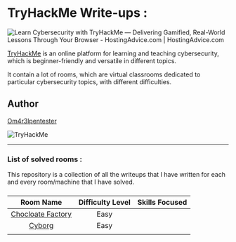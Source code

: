 # TryHackMe Write-ups :
![Learn Cybersecurity with TryHackMe — Delivering Gamified, Real-World  Lessons Through Your Browser - HostingAdvice.com | HostingAdvice.com](https://www.hostingadvice.com/wp-content/uploads/2020/07/HA-TryHackMe.jpg)

[TryHackMe](https://tryhackme.com/) is an online platform for learning and teaching cybersecurity, which is beginner-friendly and versatile in different topics.

It contain a lot of  rooms, which are virtual classrooms dedicated  to particular cybersecurity topics, with different difficulties.


## Author

[Om4r3lpentester](https://tryhackme.com/p/Om4r3lpentester)

<img src="https://tryhackme-badges.s3.amazonaws.com/Om4r3lpentester.png" alt="TryHackMe">

------



### List of solved rooms :

This repository is a collection of all the writeups that I have written for each and every room/machine that I have solved.



### 

|                          Room Name                           | Difficulty Level | Skills Focused |
| :----------------------------------------------------------: | :--------------: | :------------: |
| [Chocloate Factory](https://github.com/Itatshi19/TryHackMe_Write-ups/blob/main/Chocolate_Factory/writeup.md) |       Easy       |                |
| [Cyborg](https://github.com/Itatshi19/TryHackMe_Write-ups/blob/main/cyborg/cyborg_writeup.md) |       Easy       |                |
|                                                              |                  |                |
